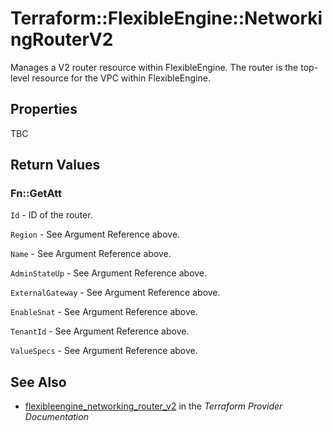 # Terraform::FlexibleEngine::NetworkingRouterV2

Manages a V2 router resource within FlexibleEngine. The router is the top-level resource for the VPC within FlexibleEngine.

## Properties

TBC

## Return Values

### Fn::GetAtt

`Id` - ID of the router.

`Region` - See Argument Reference above.

`Name` - See Argument Reference above.

`AdminStateUp` - See Argument Reference above.

`ExternalGateway` - See Argument Reference above.

`EnableSnat` - See Argument Reference above.

`TenantId` - See Argument Reference above.

`ValueSpecs` - See Argument Reference above.

## See Also

* [flexibleengine_networking_router_v2](https://www.terraform.io/docs/providers/flexibleengine/r/networking_router_v2.html) in the _Terraform Provider Documentation_